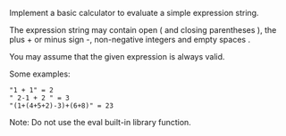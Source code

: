 Implement a basic calculator to evaluate a simple expression string.

The expression string may contain open ( and closing parentheses ), the plus + or minus sign -, non-negative integers and empty spaces .

You may assume that the given expression is always valid.

Some examples:

~~~
"1 + 1" = 2
" 2-1 + 2 " = 3
"(1+(4+5+2)-3)+(6+8)" = 23
~~~

Note: Do not use the eval built-in library function.
